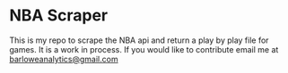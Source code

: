 # NBA Scraper

This is my repo to scrape the NBA api and return a play by play file for games.
It is a work in process. If you would like to contribute email me at
<barloweanalytics@gmail.com>
